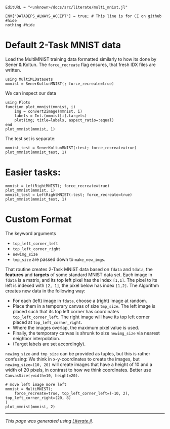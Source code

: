 ```@meta
EditURL = "<unknown>/docs/src/literate/multi_mnist.jl"
```

````@example multi_mnist
ENV["DATADEPS_ALWAYS_ACCEPT"] = true; # This line is for CI on github #hide
nothing #hide
````

# Default 2-Task MNIST data

Load the MultiMNIST training data formatted similarly to how its done
by Sener & Koltun.
The `force_recreate` flag ensures, that fresh IDX files are written.

````@example multi_mnist
using MultiMLDatasets
mmnist = SenerKoltunMNIST(; force_recreate=true)
````

We can inspect our data

````@example multi_mnist
using Plots
function plot_mmnist(mmnist, i)
    img = convert2image(mmnist, i)
    labels = Int.(mmnist[i].targets)
    plot(img; title=labels, aspect_ratio=:equal)
end
plot_mmnist(mmnist, 1)
````

The test set is separate:

````@example multi_mnist
mmnist_test = SenerKoltunMNIST(:test; force_recreate=true)
plot_mmnist(mmnist_test, 1)
````

# Easier tasks:

````@example multi_mnist
mmnist = LeftRightMNIST(; force_recreate=true)
plot_mmnist(mmnist, 1)
mmnist_test = LeftRightMNIST(:test; force_recreate=true)
plot_mmnist(mmnist_test, 1)
````

# Custom Format
The keyword arguments
* `top_left_corner_left`
* `top_left_corner_right`
* `newimg_size`
* `tmp_size`
are passed down to `make_new_imgs`.

That routine creates 2-Task MNIST data based on `fdata` and `tdata`, the **features**
and **targets** of some standard MNIST data set.
Each image in `fdata` is a matrix, and its top left pixel has the index `[1,1]`.
The pixel to its left is indexed with `[2, 1]`, the pixel below has index `[1,2]`.
The Algorithm creates new data in the following way:
* For each (left) image in `fdata`, choose a (right) image at random.
* Place them in a temporary canvas of size `tmp_size`.
  The left image is placed such that its top left corner has coordinates `top_left_corner_left`.
  The right image will have its top left corner placed at `top_left_corner_right`.
* Where the images overlap, the maximum pixel value is used.
* Finally, the temporary canvas is shrunk to size `newimg_size` via nearest neighbor interpolation.
* (Target labels are set accordingly).

`newimg_size` and `tmp_size` can be provided as tuples, but this is rather confusing:
We think in x-y-coordinates to create the images, but `newimg_size=(10, 20)` will create
images that have a height of 10 and a width of 20 pixels, in contrast to how we think
coordinates.
Better use `CanvasSize(;width=10, height=20)`.

````@example multi_mnist
# move left image more left
mmnist = MultiMNIST(;
    force_recreate=true, top_left_corner_left=(-10, 2), top_left_corner_right=(20, 8)
)
plot_mmnist(mmnist, 2)
````

---

*This page was generated using [Literate.jl](https://github.com/fredrikekre/Literate.jl).*

